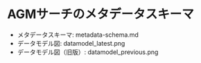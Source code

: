 # AGMサーチのメタデータスキーマ

- メタデータスキーマ: metadata-schema.md
- データモデル図: datamodel_latest.png
- データモデル図（旧版）: datamodel_previous.png
